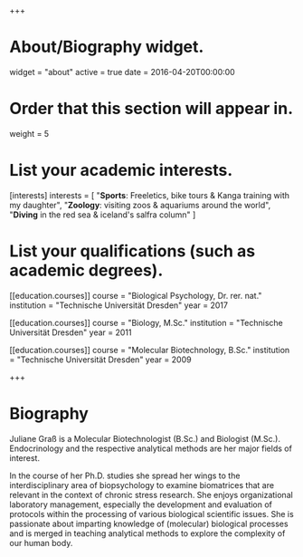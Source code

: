 +++
# About/Biography widget.
widget = "about"
active = true
date = 2016-04-20T00:00:00

# Order that this section will appear in.
weight = 5

# List your academic interests.
[interests]
  interests = [
    "**Sports**: Freeletics, bike tours & Kanga training with my daughter",
    "**Zoology**: visiting zoos & aquariums around the world",
    "**Diving** in the red sea & iceland's salfra column"
  ]

# List your qualifications (such as academic degrees).
[[education.courses]]
  course = "Biological Psychology, Dr. rer. nat."
  institution = "Technische Universität Dresden"
  year = 2017

[[education.courses]]
  course = "Biology, M.Sc."
  institution = "Technische Universität Dresden"
  year = 2011

[[education.courses]]
  course = "Molecular Biotechnology, B.Sc."
  institution = "Technische Universität Dresden"
  year = 2009
 
+++

# Biography

<span itemprop="description">
Juliane Graß is a Molecular Biotechnologist (B.Sc.) and Biologist (M.Sc.).
Endocrinology and the respective analytical methods are her major fields of interest.
</span>

In the course of her Ph.D. studies she spread her wings to the interdisciplinary area of biopsychology to examine biomatrices that are relevant in the context of chronic stress research.
She enjoys organizational laboratory management, especially the development and evaluation of protocols within the processing of various biological scientific issues.
She is passionate about imparting knowledge of (molecular) biological processes and is merged in teaching analytical methods to explore the complexity of our human body.
